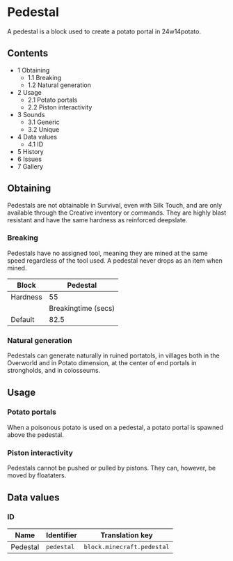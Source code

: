 # Pedestal
A pedestal is a block used to create a potato portal in 24w14potato.

## Contents
- 1 Obtaining
	- 1.1 Breaking
	- 1.2 Natural generation
- 2 Usage
	- 2.1 Potato portals
	- 2.2 Piston interactivity
- 3 Sounds
	- 3.1 Generic
	- 3.2 Unique
- 4 Data values
	- 4.1 ID
- 5 History
- 6 Issues
- 7 Gallery

## Obtaining
Pedestals are not obtainable in Survival, even with Silk Touch, and are only available through the Creative inventory or commands. They are highly blast resistant and have the same hardness as reinforced deepslate.

### Breaking
Pedestals have no assigned tool, meaning they are mined at the same speed regardless of the tool used. A pedestal never drops as an item when mined.

| Block    | Pedestal            |
|----------|---------------------|
| Hardness | 55                  |
|          | Breakingtime (secs) |
| Default  | 82.5                |

### Natural generation
Pedestals can generate naturally in ruined portatols, in villages both in the Overworld and in Potato dimension, at the center of end portals in strongholds, and in colosseums.

## Usage
### Potato portals
When a poisonous potato is used on a pedestal, a potato portal is spawned above the pedestal.

### Piston interactivity
Pedestals cannot be pushed or pulled by pistons. They can, however, be moved by floataters.

## Data values
### ID
| Name     | Identifier | Translation key            |
|----------|------------|----------------------------|
| Pedestal | `pedestal` | `block.minecraft.pedestal` |


